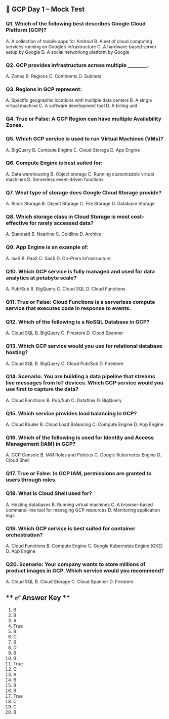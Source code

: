 ## 📝 GCP Day 1 – Mock Test
### Q1. Which of the following best describes Google Cloud Platform (GCP)?

A. A collection of mobile apps for Android
B. A set of cloud computing services running on Google’s infrastructure
C. A hardware-based server setup by Google
D. A social networking platform by Google

### Q2. GCP provides infrastructure across multiple ________.

A. Zones
B. Regions
C. Continents
D. Subnets

### Q3. Regions in GCP represent:

A. Specific geographic locations with multiple data centers
B. A single virtual machine
C. A software development tool
D. A billing unit

### Q4. True or False: A GCP Region can have multiple Availability Zones.
### Q5. Which GCP service is used to run Virtual Machines (VMs)?

A. BigQuery
B. Compute Engine
C. Cloud Storage
D. App Engine

### Q6. Compute Engine is best suited for:

A. Data warehousing
B. Object storage
C. Running customizable virtual machines
D. Serverless event-driven functions

### Q7. What type of storage does Google Cloud Storage provide?

A. Block Storage
B. Object Storage
C. File Storage
D. Database Storage

### Q8. Which storage class in Cloud Storage is most cost-effective for rarely accessed data?

A. Standard
B. Nearline
C. Coldline
D. Archive

### Q9. App Engine is an example of:

A. IaaS
B. PaaS
C. SaaS
D. On-Prem Infrastructure

### Q10. Which GCP service is fully managed and used for data analytics at petabyte scale?

A. Pub/Sub
B. BigQuery
C. Cloud SQL
D. Cloud Functions

### Q11. True or False: Cloud Functions is a serverless compute service that executes code in response to events.
### Q12. Which of the following is a NoSQL Database in GCP?

A. Cloud SQL
B. BigQuery
C. Firestore
D. Cloud Spanner

### Q13. Which GCP service would you use for relational database hosting?

A. Cloud SQL
B. BigQuery
C. Cloud Pub/Sub
D. Firestore

### Q14. Scenario: You are building a data pipeline that streams live messages from IoT devices. Which GCP service would you use first to capture the data?

A. Cloud Functions
B. Pub/Sub
C. Dataflow
D. BigQuery

### Q15. Which service provides load balancing in GCP?

A. Cloud Router
B. Cloud Load Balancing
C. Compute Engine
D. App Engine

### Q16. Which of the following is used for Identity and Access Management (IAM) in GCP?

A. GCP Console
B. IAM Roles and Policies
C. Google Kubernetes Engine
D. Cloud Shell

### Q17. True or False: In GCP IAM, permissions are granted to users through roles.
### Q18. What is Cloud Shell used for?

A. Hosting databases
B. Running virtual machines
C. A browser-based command-line tool for managing GCP resources
D. Monitoring application logs

### Q19. Which GCP service is best suited for container orchestration?

A. Cloud Functions
B. Compute Engine
C. Google Kubernetes Engine (GKE)
D. App Engine

### Q20. Scenario: Your company wants to store millions of product images in GCP. Which service would you recommend?

A. Cloud SQL
B. Cloud Storage
C. Cloud Spanner
D. Firestore

## ** ✅ Answer Key **

1) B
2) B
3) A
4) True
5) B
6) C
7) B
8) D
9) B
10) B
11) True
12) C
13) A
14) B
15) B
16) B
17) True
18) C
19) C
20) B
 
